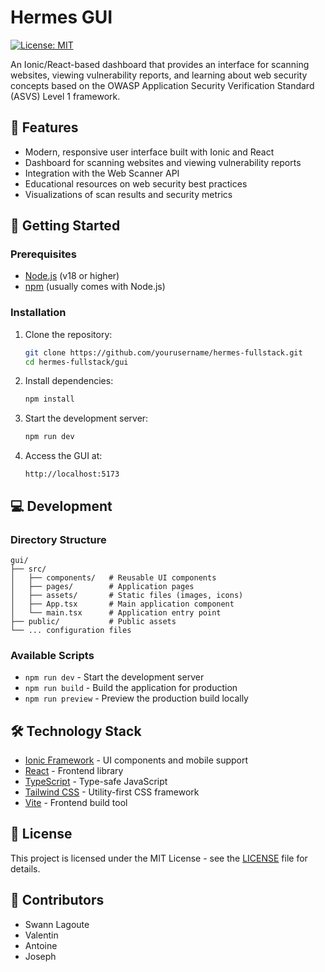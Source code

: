 # Hermes GUI

[![License: MIT](https://img.shields.io/badge/License-MIT-blue.svg)](https://opensource.org/licenses/MIT)

An Ionic/React-based dashboard that provides an interface for scanning websites, viewing vulnerability reports, and learning about web security concepts based on the OWASP Application Security Verification Standard (ASVS) Level 1 framework.

## 🌟 Features

- Modern, responsive user interface built with Ionic and React
- Dashboard for scanning websites and viewing vulnerability reports
- Integration with the Web Scanner API
- Educational resources on web security best practices
- Visualizations of scan results and security metrics

## 🚀 Getting Started

### Prerequisites

- [Node.js](https://nodejs.org/) (v18 or higher)
- [npm](https://www.npmjs.com/) (usually comes with Node.js)

### Installation

1. Clone the repository:
   ```bash
   git clone https://github.com/yourusername/hermes-fullstack.git
   cd hermes-fullstack/gui
   ```

2. Install dependencies:
   ```bash
   npm install
   ```

3. Start the development server:
   ```bash
   npm run dev
   ```

4. Access the GUI at:
   ```
   http://localhost:5173
   ```

## 💻 Development

### Directory Structure

```
gui/
├── src/
│   ├── components/   # Reusable UI components
│   ├── pages/        # Application pages
│   ├── assets/       # Static files (images, icons)
│   ├── App.tsx       # Main application component
│   └── main.tsx      # Application entry point
├── public/           # Public assets
└── ... configuration files
```

### Available Scripts

- `npm run dev` - Start the development server
- `npm run build` - Build the application for production
- `npm run preview` - Preview the production build locally

## 🛠️ Technology Stack

- [Ionic Framework](https://ionicframework.com/) - UI components and mobile support
- [React](https://reactjs.org/) - Frontend library
- [TypeScript](https://www.typescriptlang.org/) - Type-safe JavaScript
- [Tailwind CSS](https://tailwindcss.com/) - Utility-first CSS framework
- [Vite](https://vitejs.dev/) - Frontend build tool

## 📜 License

This project is licensed under the MIT License - see the [LICENSE](LICENSE) file for details.

## 👥 Contributors

- Swann Lagoute
- Valentin
- Antoine
- Joseph
